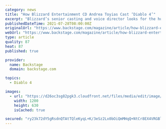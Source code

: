 ```yaml
---
category: news
title: "How Blizzard Entertainment CD Andrea Toyias Cast ‘Diablo 4’"
excerpt: "Blizzard’s senior casting and voice director looks for the human experience to cast characters from demon goats to orcs."
publishedDateTime: 2021-07-28T08:00:00Z
originalUrl: "https://www.backstage.com/magazine/article/how-blizzard-entertainment-cd-andrea-toyias-cast-diablo-4-73742/"
webUrl: "https://www.backstage.com/magazine/article/how-blizzard-entertainment-cd-andrea-toyias-cast-diablo-4-73742/"
type: article
quality: 87
heat: 87
published: true

provider:
  name: Backstage
  domain: backstage.com

topics:
  - Diablo 4

images:
  - url: "https://d26oc3sg82pgk3.cloudfront.net/files/media/edit/image/44189/og_image.jpg"
    width: 1200
    height: 630
    isCached: true

secured: "ry23k72dY5gRsdnQTAtTQleKyqL+K/3eSz2Lx0bOiQmMHqQ+NtCr8EX4VRGBlC2Tqrq/HxQ5hLhPQJ9k3ks4aiCbn8TYyoMlVwuoYeCr9J9tzedwRdqG6J2z3OszV3+wBARf4C7Q29AAxFAz1gujkAu2qS00VlK1MwV7lW0bdye/H/Vz1SGVd/ExqSaXYxcRBdGMMVnCZlDm13BUV5/xV2Jyp761Kp/NmRmvjkJcEOQl8m+Miws+D9V+ccgHHYEIqjvKjDXgYZXcH7Z/txaMDn50+v06WqPdnLl5UDPaPYFHSspuPrDZSAv8ZQiE1pbvUiJAXyS4eogXE3alk4DjDL3SqCpPUmXFKWjay8ZvadU=;IZD4g5SoRxUfBWZ5+Vg8WA=="
---
```


